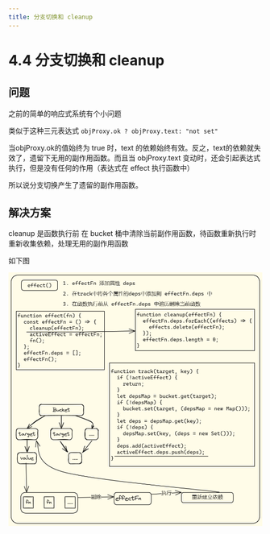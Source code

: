 ```yaml
---
title: 分支切换和 cleanup
---
```


# 4.4 分支切换和 cleanup

## 问题

之前的简单的响应式系统有个小问题

类似于这种三元表达式 `objProxy.ok ? objProxy.text: "not set"`

当objProxy.ok的值始终为 true 时，text 的依赖始终有效。反之，text的依赖就失效了，遗留下无用的副作用函数。而且当 objProxy.text 变动时，还会引起表达式执行，但是没有任何的作用（表达式在 effect 执行函数中）

所以说分支切换产生了遗留的副作用函数。

## 解决方案

cleanup 是函数执行前 在 bucket 桶中清除当前副作用函数，待函数重新执行时重新收集依赖，处理无用的副作用函数

如下图

![分支切换和Cleanup](./images/switchBranchAndCleanup.png)
